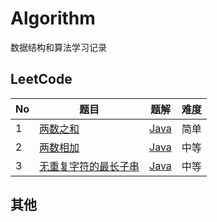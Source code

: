 # Algorithm
数据结构和算法学习记录

## LeetCode

| No   | 题目                                       | 题解                                       | 难度   |
| ---- | ---------------------------------------- | ---------------------------------------- | ---- |
| 1    | [两数之和](https://leetcode-cn.com/problems/two-sum/) | [Java](https://github.com/StephenZKCurry/Algorithm/blob/master/src/leetcode/TwoSum.java) | 简单   |
| 2    | [两数相加](https://leetcode-cn.com/problems/add-two-numbers/) | [Java](https://github.com/StephenZKCurry/Algorithm/blob/master/src/leetcode/AddTwoNumbers.java) | 中等   |
| 3    | [无重复字符的最长子串](https://leetcode-cn.com/problems/longest-substring-without-repeating-characters) | [Java](https://github.com/StephenZKCurry/Algorithm/blob/master/src/leetcode/LengthOfLongestSubstring.java) | 中等   |

## 其他

